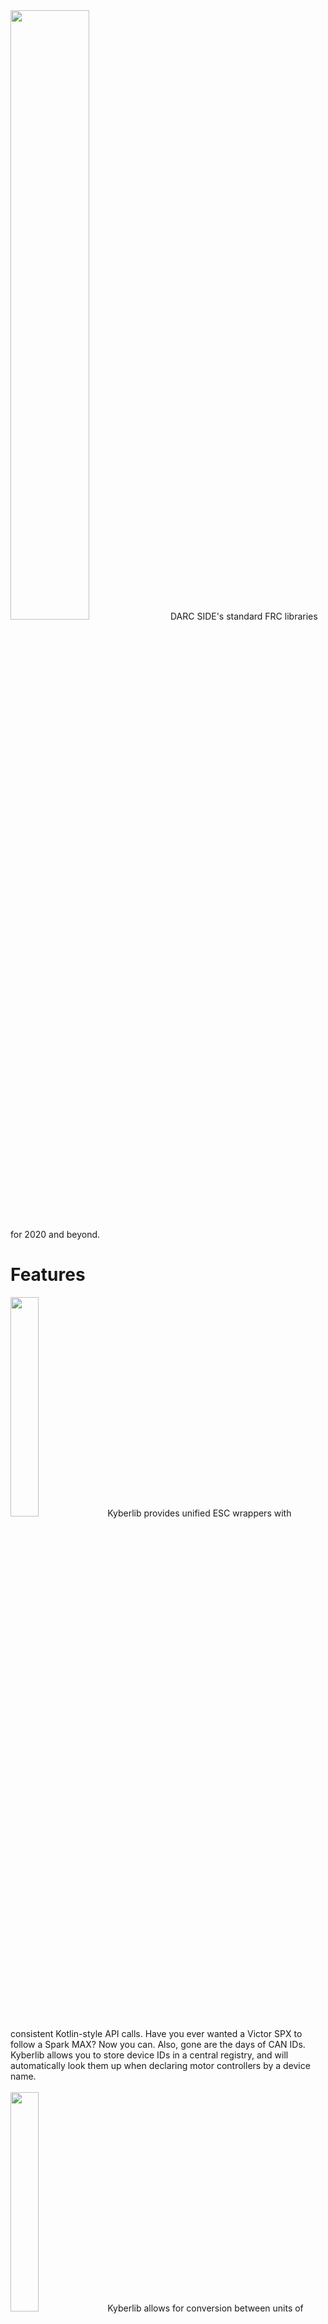 <img width="50%" src="https://6502.team/img/external/kyber-dark.png">
DARC SIDE's standard FRC libraries for 2020 and beyond.

<br>

# Features

<img width="30%" src="https://6502.team/img/external/speedcontrol.png">
Kyberlib provides unified ESC wrappers with consistent Kotlin-style API calls. Have you ever wanted a Victor SPX to follow a Spark MAX? Now you can. Also, gone are the days of CAN IDs. Kyberlib allows you to store device IDs in a central registry, and will automatically look them up when declaring motor controllers by a device name.
<br><br>
<img width="30%" src="https://6502.team/img/external/unitconversion.png">
Kyberlib allows for conversion between units of distance, angle, velocity, and more. All without messy function calls. For example, 4.feet.inches => 48. It also includes some useful operators, like finding the shortest route between two angles.
<br><br>
<img width="30%" src="https://6502.team/img/external/diagnostics.png">
Your team has made it to the last tiebreaker match of finals, but when the match begins you realize that a cable for your intake wasn't plugged back in after some routine maintenance, rendering your robot unusable. With Kyberlib's diagnostic tools, you can write automated tests for mechanisms that can be executed in queue before each and every match to prevent this very scenario. It's like unit testing, but for actual hardware. The diagnostic framework is built on WPILib's command-based architecture, so writing them is already familiar.

## More coming soon, including
- Limelight wrapper
- Automatic WPILib motion profile regeneration
- LED animation profiles using the new AddressableLED class
